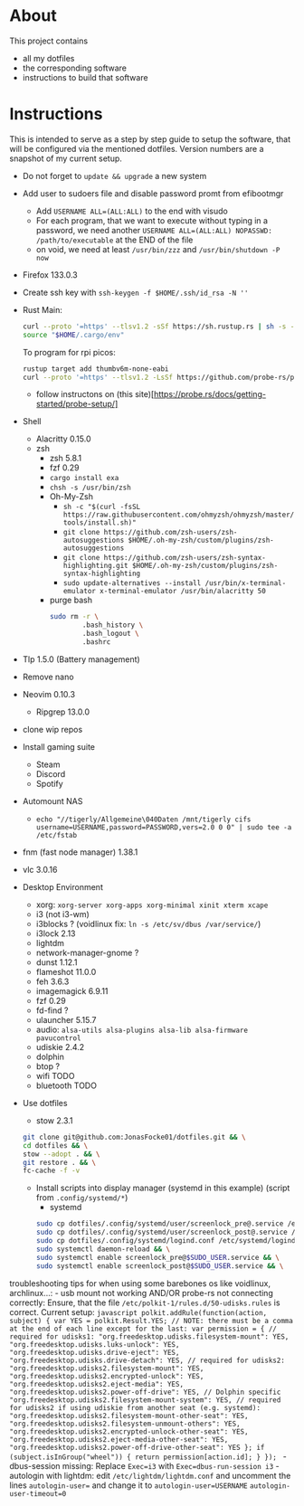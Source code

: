 # About

This project contains
- all my dotfiles
- the corresponding software
- instructions to build that software

# Instructions

This is intended to serve as a step by step guide to setup the software, that will be configured via the mentioned dotfiles.
Version numbers are a snapshot of my current setup.

- Do not forget to `update && upgrade` a new system
- Add user to sudoers file and disable password promt from efibootmgr
    - Add `USERNAME ALL=(ALL:ALL)` to the end with visudo
    - For each program, that we want to execute without typing in a password, we need another `USERNAME ALL=(ALL:ALL) NOPASSWD: /path/to/executable` at the END of the file
  	- on void, we need at least `/usr/bin/zzz` and `/usr/bin/shutdown -P now`
- Firefox 133.0.3
- Create ssh key with `ssh-keygen -f $HOME/.ssh/id_rsa -N ''`

- Rust
    Main:
    ```bash
    curl --proto '=https' --tlsv1.2 -sSf https://sh.rustup.rs | sh -s -- -y && \
	source "$HOME/.cargo/env"
    ```

    To program for rpi picos:
    ```bash
    rustup target add thumbv6m-none-eabi
    curl --proto '=https' --tlsv1.2 -LsSf https://github.com/probe-rs/probe-rs/releases/latest/download/probe-rs-tools-installer.sh | sh
    ```
    - follow instructons on (this site)[https://probe.rs/docs/getting-started/probe-setup/]

- Shell
    - Alacritty 0.15.0
    - zsh
        - zsh 5.8.1
        - fzf 0.29
        - `cargo install exa`
        - `chsh -s /usr/bin/zsh`
        - Oh-My-Zsh
            - `sh -c "$(curl -fsSL https://raw.githubusercontent.com/ohmyzsh/ohmyzsh/master/tools/install.sh)"`
            - `git clone https://github.com/zsh-users/zsh-autosuggestions $HOME/.oh-my-zsh/custom/plugins/zsh-autosuggestions`
            - `git clone https://github.com/zsh-users/zsh-syntax-highlighting.git $HOME/.oh-my-zsh/custom/plugins/zsh-syntax-highlighting`
            - `sudo update-alternatives --install /usr/bin/x-terminal-emulator x-terminal-emulator /usr/bin/alacritty 50`
        - purge bash
            ```bash
            sudo rm -r \
                    .bash_history \
                    .bash_logout \
                    .bashrc
            ```
- Tlp 1.5.0 (Battery management)
- Remove nano
- Neovim 0.10.3
    - Ripgrep 13.0.0
- clone wip repos
- Install gaming suite
    - Steam
    - Discord
    - Spotify
- Automount NAS
    - `echo "//tigerly/Allgemeine\040Daten /mnt/tigerly cifs username=USERNAME,password=PASSWORD,vers=2.0 0 0" | sudo tee -a /etc/fstab`
- fnm (fast node manager) 1.38.1
- vlc 3.0.16
- Desktop Environment
    - xorg: `xorg-server xorg-apps xorg-minimal xinit xterm xcape`
    - i3 (not i3-wm)
    - i3blocks ? (voidlinux fix: `ln -s /etc/sv/dbus /var/service/`)
    - i3lock 2.13
    - lightdm
    - network-manager-gnome ?
    - dunst 1.12.1
    - flameshot 11.0.0
    - feh 3.6.3
    - imagemagick 6.9.11
    - fzf 0.29
    - fd-find ?
    - ulauncher 5.15.7
    - audio: `alsa-utils alsa-plugins alsa-lib alsa-firmware pavucontrol`
    - udiskie 2.4.2
    - dolphin
    - btop ?
    - wifi TODO
    - bluetooth TODO

- Use dotfiles
    - stow 2.3.1
    ```bash
    git clone git@github.com:JonasFocke01/dotfiles.git && \
    cd dotfiles && \
    stow --adopt . && \
    git restore . && \
    fc-cache -f -v
    ```
    - Install scripts into display manager (systemd in this example) (script from `.config/systemd/*`)
        - systemd
        ```bash
        sudo cp dotfiles/.config/systemd/user/screenlock_pre@.service /etc/systemd/system/screenlock_pre@.service && \
        sudo cp dotfiles/.config/systemd/user/screenlock_post@.service /etc/systemd/system/screenlock_post@.service && \
        sudo cp dotfiles/.config/systemd/logind.conf /etc/systemd/logind.conf
        sudo systemctl daemon-reload && \
        sudo systemctl enable screenlock_pre@$SUDO_USER.service && \
        sudo systemctl enable screenlock_post@$SUDO_USER.service && \
        ```

troubleshooting tips for when using some barebones os like voidlinux, archlinux...:
	- usb mount not working AND/OR probe-rs not connecting correctly: Ensure, that the file `/etc/polkit-1/rules.d/50-udisks.rules` is correct.
 		Current setup: ```javascript
   				polkit.addRule(function(action, subject) {
  				var YES = polkit.Result.YES;
  				// NOTE: there must be a comma at the end of each line except for the last:
  				var permission = {
    					// required for udisks1:
    					"org.freedesktop.udisks.filesystem-mount": YES,
    					"org.freedesktop.udisks.luks-unlock": YES,
    					"org.freedesktop.udisks.drive-eject": YES,
    					"org.freedesktop.udisks.drive-detach": YES,
    					// required for udisks2:
    					"org.freedesktop.udisks2.filesystem-mount": YES,
    					"org.freedesktop.udisks2.encrypted-unlock": YES,
    					"org.freedesktop.udisks2.eject-media": YES,
    					"org.freedesktop.udisks2.power-off-drive": YES,
    					// Dolphin specific
    					"org.freedesktop.udisks2.filesystem-mount-system": YES,
    					// required for udisks2 if using udiskie from another seat (e.g. systemd):
    					"org.freedesktop.udisks2.filesystem-mount-other-seat": YES,
    					"org.freedesktop.udisks2.filesystem-unmount-others": YES,
    					"org.freedesktop.udisks2.encrypted-unlock-other-seat": YES,
    					"org.freedesktop.udisks2.eject-media-other-seat": YES,
    					"org.freedesktop.udisks2.power-off-drive-other-seat": YES
 				};
  				if (subject.isInGroup("wheel")) {
    					return permission[action.id];
  				}
				});
				```
	- dbus-session missing:
 		Replace `Exec=i3` with `Exec=dbus-run-session i3`
   	- autologin with lightdm:
    		edit `/etc/lightdm/lightdm.conf` and uncomment the lines
      			`autologin-user=` and change it to `autologin-user=USERNAME`
	 		`autologin-user-timeout=0`

